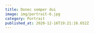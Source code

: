 ```yaml
---
title: Donec semper dui
image: img/portrait-6.jpg
category: Portrait
published_at: 2020-12-16T19:21:18.652Z
---
```

